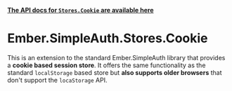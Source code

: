 __[The API docs for `Stores.Cookie` are available here](http://ember-simple-auth.simplabs.com/ember-simple-auth-cookie-store-api-docs.html)__

#  Ember.SimpleAuth.Stores.Cookie

This is an extension to the standard Ember.SimpleAuth library that provides a
__cookie based session store__. It offers the same functionality as the
standard `localStorage` based store but __also supports older browsers__ that
don't support the `locaStorage` API.
